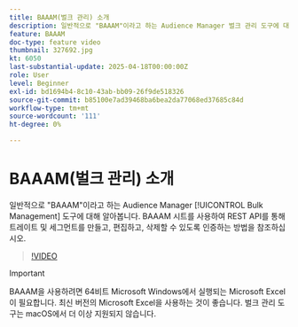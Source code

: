 ```yaml
---
title: BAAAM(벌크 관리) 소개
description: 일반적으로 "BAAAM"이라고 하는 Audience Manager 벌크 관리 도구에 대해 알아봅니다. BAAAM 시트를 사용하여 REST API를 통해 트레이트 및 세그먼트를 만들고, 편집하고, 삭제할 수 있도록 인증하는 방법을 참조하십시오.
feature: BAAAM
doc-type: feature video
thumbnail: 327692.jpg
kt: 6050
last-substantial-update: 2025-04-18T00:00:00Z
role: User
level: Beginner
exl-id: bd1694b4-8c10-43ab-bb09-26f9de518326
source-git-commit: b85100e7ad39468ba6bea2da77068ed37685c84d
workflow-type: tm+mt
source-wordcount: '111'
ht-degree: 0%

---
```


# BAAAM(벌크 관리) 소개

일반적으로 &quot;BAAAM&quot;이라고 하는 Audience Manager [!UICONTROL Bulk Management] 도구에 대해 알아봅니다. BAAAM 시트를 사용하여 REST API를 통해 트레이트 및 세그먼트를 만들고, 편집하고, 삭제할 수 있도록 인증하는 방법을 참조하십시오.

>[!VIDEO](https://video.tv.adobe.com/v/340487/?quality=12&learn=on&captions=kor)

>[!IMPORTANT]
>
>BAAAM을 사용하려면 64비트 Microsoft Windows에서 실행되는 Microsoft Excel이 필요합니다. 최신 버전의 Microsoft Excel을 사용하는 것이 좋습니다. 벌크 관리 도구는 macOS에서 더 이상 지원되지 않습니다.

